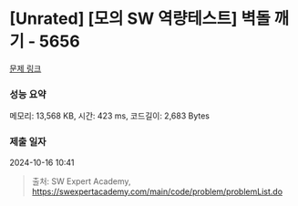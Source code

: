 # [Unrated] [모의 SW 역량테스트] 벽돌 깨기 - 5656 

[문제 링크](https://swexpertacademy.com/main/code/problem/problemDetail.do?contestProbId=AWXRQm6qfL0DFAUo) 

### 성능 요약

메모리: 13,568 KB, 시간: 423 ms, 코드길이: 2,683 Bytes

### 제출 일자

2024-10-16 10:41



> 출처: SW Expert Academy, https://swexpertacademy.com/main/code/problem/problemList.do